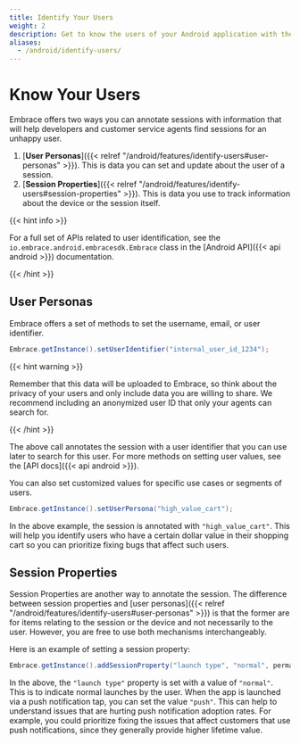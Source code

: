 ```yaml
---
title: Identify Your Users
weight: 2
description: Get to know the users of your Android application with the Embrace SDK
aliases:
  - /android/identify-users/
---
```

# Know Your Users

Embrace offers two ways you can annotate sessions with information that will help developers and customer service agents find 
sessions for an unhappy user.

1. [**User Personas**]({{< relref "/android/features/identify-users#user-personas" >}}). This is data you can set and update about the user of a session.
1. [**Session Properties**]({{< relref "/android/features/identify-users#session-properties" >}}). This is data you use to track information about the device or the session itself.

{{< hint info >}}

For a full set of APIs related to user identification, see the `io.embrace.android.embracesdk.Embrace` class in the [Android API]({{< api android >}}) documentation.

{{< /hint >}}

## User Personas

Embrace offers a set of methods to set the username, email, or user identifier.

```java
Embrace.getInstance().setUserIdentifier("internal_user_id_1234");
```

{{< hint warning >}}

Remember that this data will be uploaded to Embrace, so think about the privacy of your users and only include data you are willing to share.
We recommend including an anonymized user ID that only your agents can search for.

{{< /hint >}}

The above call annotates the session with a user identifier that you can use later to search for this user.
For more methods on setting user values, see the [API docs]({{< api android >}}). 

You can also set customized values for specific use cases or segments of users.

```java
Embrace.getInstance().setUserPersona("high_value_cart");
```

In the above example, the session is annotated with `"high_value_cart"`.
This will help you identify users who have a certain dollar value in their shopping cart so you can prioritize fixing bugs that affect such users.


## Session Properties

Session Properties are another way to annotate the session.
The difference between session properties and [user personas]({{< relref "/android/features/identify-users#user-personas" >}}) is that the former are for items relating to the session or the device and not necessarily to the user.
However, you are free to use both mechanisms interchangeably.

Here is an example of setting a session property:

```java
Embrace.getInstance().addSessionProperty("launch type", "normal", permanent: false)
```

In the above, the `"launch type"` property is set with a value of `"normal"`.
This is to indicate normal launches by the user.
When the app is launched via a push notification tap, you can set the value `"push"`.
This can help to understand issues that are hurting push notification adoption rates.
For example, you could prioritize fixing the issues that affect customers that use push notifications, since they generally provide higher lifetime value.
